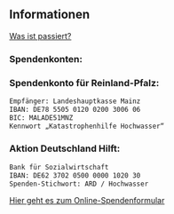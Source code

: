 ## Informationen

[Was ist passiert?](https://www.tagesschau.de/newsticker/liveblog-hochwasser-103.html#Damm-der-Rur-in-Ophoven-gebrochen)


### Spendenkonten:

### Spendenkonto für Reinland-Pfalz:
```bash
Empfänger: Landeshauptkasse Mainz
IBAN: DE78 5505 0120 0200 3006 06
BIC: MALADE51MNZ
Kennwort „Katastrophenhilfe Hochwasser“
```

### Aktion Deutschland Hilft:
```bash
Bank für Sozialwirtschaft
IBAN: DE62 3702 0500 0000 1020 30
Spenden-Stichwort: ARD / Hochwasser
```
[Hier geht es zum Online-Spendenformular](https://www.aktion-deutschland-hilft.de/de/spenden/spenden/)
